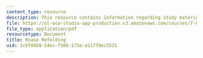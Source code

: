 ```yaml
---
content_type: resource
description: This resource contains information regarding study materials.
file: https://ol-ocw-studio-app-production.s3.amazonaws.com/courses/7-88j-protein-folding-and-human-disease-spring-2015/1c6f0d6854ecf506175ea117f9ec5521_MIT7_88JS15_Rnase.pdf
file_type: application/pdf
resourcetype: Document
title: Rnase Refolding
uid: 1c6f0d68-54ec-f506-175e-a117f9ec5521
---
```

